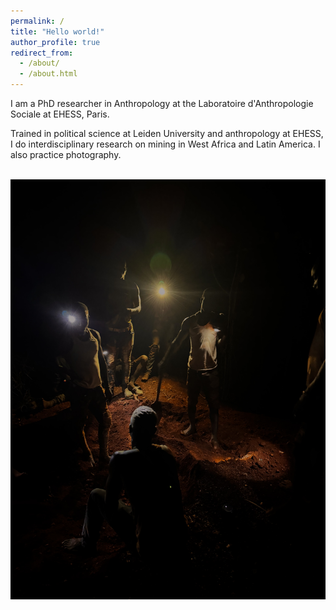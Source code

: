 ```yaml
---
permalink: /
title: "Hello world!"
author_profile: true
redirect_from: 
  - /about/
  - /about.html
---
```


I am a PhD researcher in Anthropology at the Laboratoire d'Anthropologie Sociale at EHESS, Paris.

Trained in political science at Leiden University and anthropology at EHESS, I do interdisciplinary research on mining in West Africa and Latin America. I also practice photography.

<br/><img src='/images/IMG_7317.jpeg'>

